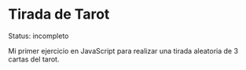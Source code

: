 # Tirada de Tarot

Status: incompleto

Mi primer ejercicio en JavaScript para realizar una tirada aleatoria de 3 cartas del tarot.
